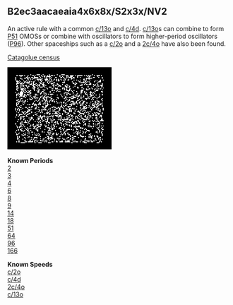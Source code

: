 ## B2ec3aacaeaia4x6x8x/S2x3x/NV2

An active rule with a common [c/13o] and [c/4d]. [c/13o]s can combine to form [P51] OMOSs or combine with 
oscillators to form higher-period oscillators ([P96]). Other spaceships such as a [c/2o] and a [2c/4o] have also 
been found.

[Catagolue census](https://catagolue.hatsya.com/census/x27x26x20xb2ec3aacaeaia4x6x8x_s2x3x_nv2)

![Random soup](IMG.gif)

**Known Periods** <br>
[2] <br>
[3] <br>
[4] <br>
[6] <br>
[8] <br>
[9] <br>
[14] <br>
[18] <br>
[51] <br>
[64] <br>
[96] <br>
[166] <br>

**Known Speeds** <br>
[c/2o] <br>
[c/4d] <br>
[2c/4o] <br>
[c/13o] <br>

[2]: OSC_1.rle
[3]: OSC_2.rle
[4]: OSC_3.rle
[6]: OSC_4.rle
[8]: OSC_5.rle
[9]: OSC_6.rle
[14]: OSC_7.rle
[18]: OSC_8.rle
[51]: OSC_9.rle
[P51]: OSC_9.rle
[64]: OSC_10.rle
[96]: OSC_11.rle
[P96]: OSC_11.rle
[166]: OSC_12.rle

[c/2o]: SHIP_1.rle
[c/4d]: SHIP_2.rle
[2c/4o]: SHIP_3.rle
[c/13o]: SHIP_4.rle